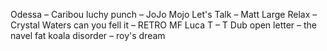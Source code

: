 Odessa – Caribou
luchy punch – JoJo Mojo
Let's Talk – Matt Large
Relax – Crystal Waters
can you fell it – RETRO MF
Luca T – T Dub
open letter – the navel
fat koala disorder – roy's dream